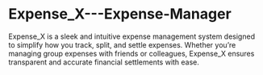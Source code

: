 # Expense_X---Expense-Manager
Expense_X is a sleek and intuitive expense management system designed to simplify how you track, split, and settle expenses. Whether you’re managing group expenses with friends or colleagues, Expense_X ensures transparent and accurate financial settlements with ease.
